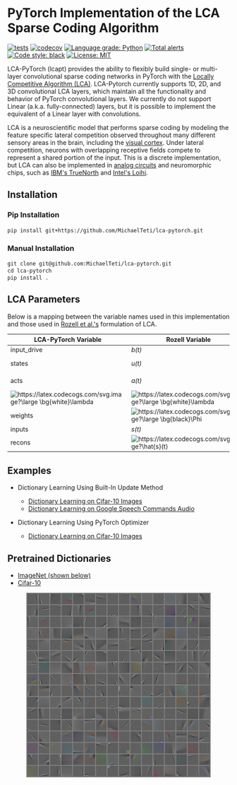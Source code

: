 
# PyTorch Implementation of the LCA Sparse Coding Algorithm

[![tests](https://github.com/MichaelTeti/lca-pytorch/actions/workflows/build.yml/badge.svg)](https://github.com/MichaelTeti/lca-pytorch/actions/workflows/build.yml)
[![codecov](https://codecov.io/gh/MichaelTeti/lca-pytorch/branch/main/graph/badge.svg?token=4EPI05G5CY)](https://codecov.io/gh/MichaelTeti/lca-pytorch)
[![Language grade: Python](https://img.shields.io/lgtm/grade/python/g/MichaelTeti/lca-pytorch.svg?logo=lgtm&logoWidth=18)](https://lgtm.com/projects/g/MichaelTeti/lca-pytorch/context:python)
[![Total alerts](https://img.shields.io/lgtm/alerts/g/MichaelTeti/lca-pytorch.svg?logo=lgtm&logoWidth=18)](https://lgtm.com/projects/g/MichaelTeti/lca-pytorch/alerts/)
[![Code style: black](https://img.shields.io/badge/code%20style-black-000000.svg)](https://github.com/psf/black)
[![License: MIT](https://img.shields.io/badge/License-MIT-yellow.svg)](https://opensource.org/licenses/MIT)

LCA-PyTorch (lcapt) provides the ability to flexibly build single- or multi-layer convolutional sparse coding networks in PyTorch with the [Locally Competitive Algorithm (LCA)](https://www.ece.rice.edu/~eld1/papers/Rozell08.pdf). LCA-Pytorch currently supports 1D, 2D, and 3D convolutional LCA layers, which maintain all the functionality and behavior of PyTorch convolutional layers. We currently do not support Linear (a.k.a. fully-connected) layers, but it is possible to implement the equivalent of a Linear layer with convolutions.  

LCA is a neuroscientific model that performs sparse coding by modeling the feature specific lateral competition observed throughout many different sensory areas in the brain, including the [visual cortex](https://www.nature.com/articles/s41586-019-0997-6). Under lateral competition, neurons with overlapping receptive fields compete to represent a shared portion of the input. This is a discrete implementation, but LCA can also be implemented in [analog circuits](https://patentimages.storage.googleapis.com/30/8f/6e/5d9da903f0d635/US7783459.pdf) and neuromorphic chips, such as [IBM's TrueNorth](https://www.frontiersin.org/articles/10.3389/fnins.2019.00754/full) and [Intel's Loihi](https://ieeexplore.ieee.org/abstract/document/9325356?casa_token=0kxjP50T3IIAAAAA:EOCnIf4-fMYowF7HgTLo0UQyKLWbrWW7VnOT1TZ2DI0U_cUCBYBQv1GN8r49LtISezWQ--A).

## Installation  

### Pip Installation

```
pip install git+https://github.com/MichaelTeti/lca-pytorch.git
```

### Manual Installation

```
git clone git@github.com:MichaelTeti/lca-pytorch.git
cd lca-pytorch
pip install .
```

## LCA Parameters

Below is a mapping between the variable names used in this implementation and those used in [Rozell et al.'s](https://www.ece.rice.edu/~eld1/papers/Rozell08.pdf) formulation of LCA.

<div align="center">

| **LCA-PyTorch Variable** | **Rozell Variable** | **Description** |
| --- | --- | --- |
| input_drive | *b(t)* | Drive from the inputs/stimulus |
| states | *u(t)* | Internal state/membrane potential |
| acts | *a(t)* | Code/Representation/External Communication |
| <img src="https://latex.codecogs.com/svg.image?\large&space;\bg{black}\lambda" title="https://latex.codecogs.com/svg.image?\large \bg{white}\lambda" /> | <img src="https://latex.codecogs.com/svg.image?\large&space;\bg{white}\lambda" title="https://latex.codecogs.com/svg.image?\large \bg{white}\lambda" /> | Transfer function threshold value |
| weights | <img src="https://latex.codecogs.com/svg.image?\large&space;\bg{black}\Phi" title="https://latex.codecogs.com/svg.image?\large \bg{black}\Phi" /> | Dictionary/Features |
| inputs | *s(t)* | Input data |
| recons | <img src="https://latex.codecogs.com/svg.image?\hat{s}(t)" title="https://latex.codecogs.com/svg.image?\hat{s}(t)" /> | Reconstruction of the input *s(t)* |

</div>

## Examples

  * Dictionary Learning Using Built-In Update Method
    * [Dictionary Learning on Cifar-10 Images](https://github.com/MichaelTeti/lca-pytorch/blob/main/examples/builtin_dictionary_learning_cifar.ipynb)
    * [Dictionary Learning on Google Speech Commands Audio](https://github.com/MichaelTeti/lca-pytorch/blob/main/examples/builtin_dictionary_learning_speech_commands.ipynb)  
  
  * Dictionary Learning Using PyTorch Optimizer  
    * [Dictionary Learning on Cifar-10 Images](https://github.com/MichaelTeti/lca-pytorch/blob/main/examples/pytorch_optim_dictionary_learning_cifar.ipynb)

## Pretrained Dictionaries

  * [ImageNet (shown below)](https://drive.google.com/file/d/1CNhpZw81EbHT29ikxSZf6PceUFm_YpZN/view?usp=sharing) 
  * [Cifar-10](https://drive.google.com/file/d/1Et4El_L9AvSQcGTIgPFdfarw6dHpSsiC/view?usp=sharing)

<p align="center">
  <img src="https://github.com/MichaelTeti/lca-pytorch/blob/main/figures/imagenet_dict.png" />
</p>
